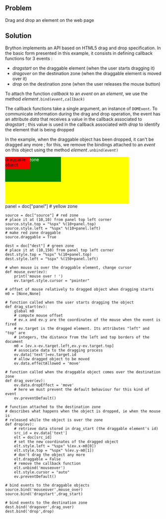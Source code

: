 Problem
-------
Drag and drop an element on the web page


Solution
--------

Brython implements an API based on HTML5 drag and drop specification. In the basic form presented in this example, it consists in defining callback functions for 3 events :
- _dragstart_ on the draggable element (when the user starts dragging it)
- _dragover_ on the destination zone (when the draggable element is moved over it)
- _drop_ on the destination zone (when the user releases the mouse button)

To attach the function _callback_ to an _event_ on an _element_, we use the method _element_<code>.bind(_event,callback_)</code>

The callback functions take a single argument, an instance of `DOMEvent`. To communicate information during the drag and drop operation, the event has an attribute _data_ that receives a value in the callback associated to _dragstart_ ; this value is used in the callback associated with _drop_ to identify the element that is being dropped

In the example, when the draggable object has been dropped, it can't be dragged any more ; for this, we remove the bindings attached to an _event_ on this object using the method _element_<code>.unbind(_event_)</code>

<div style="width:400px;height:150px;background-color:yellow" id="panel">
<div id="dest" style="position:absolute;width:180px;height:80px;background-color:green;color:white;">destination zone</div>
<div id="source" style="position:absolute;width:80px;height:40px;background-color:red;">draggable object</div>
</div>

<div id="py_source">
    panel = doc["panel"] # yellow zone
    
    source = doc["source"] # red zone
    # place it at (10,10) from panel top left corner
    source.style.top = "%spx" %(10+panel.top)
    source.style.left = "%spx" %(10+panel.left)
    # make red zone draggable
    source.draggable = True
    
    dest = doc["dest"] # green zone
    # place it at (10,150) from panel top left corner
    dest.style.top = "%spx" %(10+panel.top)
    dest.style.left = "%spx" %(150+panel.left)
    
    # when mouse is over the draggable element, change cursor
    def mouse_over(ev):
        print('mouse over ! ')
        ev.target.style.cursor = "pointer"
    
    # offset of mouse relatively to dragged object when dragging starts
    m0 = [None,None]
    
    # function called when the user starts dragging the object
    def drag_start(ev):
        global m0
        # compute mouse offset
        # ev.x and ev.y are the coordinates of the mouse when the event is fired
        # ev.target is the dragged element. Its attributes "left" and "top" are
        # integers, the distance from the left and top borders of the document
        m0 = [ev.x-ev.target.left,ev.y-ev.target.top]
        # associate data to the dragging process
        ev.data['text']=ev.target.id
        # allow dragged object to be moved
        ev.data.effectAllowed = 'move'
    
    # function called when the draggable object comes over the destination zone
    def drag_over(ev):
        ev.data.dropEffect = 'move'
        # here we must prevent the default behaviour for this kind of event
        ev.preventDefault()
    
    # function attached to the destination zone
    # describes what happens when the object is dropped, ie when the mouse is
    # released while the object is over the zone    
    def drop(ev):
        # retrieve data stored in drag_start (the draggable element's id)
        src_id = ev.data['text']
        elt = doc[src_id]
        # set the new coordinates of the dragged object
        elt.style.left = "%spx" %(ev.x-m0[0])
        elt.style.top = "%spx" %(ev.y-m0[1])
        # don't drag the object any more
        elt.draggable = False
        # remove the callback function
        elt.unbind('mouseover')
        elt.style.cursor = "auto"
        ev.preventDefault()

    # bind events to the draggable objects    
    source.bind('mouseover',mouse_over)
    source.bind('dragstart',drag_start)

    # bind events to the destination zone    
    dest.bind('dragover',drag_over)
    dest.bind('drop',drop)
    
</div>


<script type="text/python3" id="py_source">
exec(doc['py_source'].text)
</script>    
